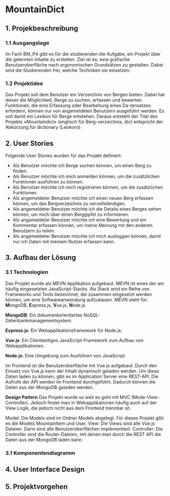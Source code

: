 # MountainDict
## 1. Projekbeschreibung
### 1.1 Ausgangslage
Im Fach BM_P4 gibt es für die studierenden die Aufgabe, ein Projekt über die gelernten Inhalte zu erstellen. 
Ziel ist es, eine grafische Benutzeroberfläche nach ergonomischen Grundsätzen zu gestalten. Dabei sind die Studierenden frei, welche Techniken sie einsetzen.
### 1.2	Projektidee
Das Projekt soll dem Benutzer ein Verzeichnis von Bergen bieten. Dabei hat dieser die Möglichkeit, Berge zu suchen, erfassen und bewerten. Funktionen, die eine Erfassung oder Bearbeitung eines Da-tensatzes erfordern, können nur von angemeldeten Benutzern ausgeführt werden. Es soll damit ein Lexikon für Berge entstehen. Daraus entsteht der Titel des Projekts «Mountaindict» (englisch für Berg-verzeichnis, dict entspricht der Abkürzung für dictionary (Lexikon))

## 2. User Stories
Folgende User Stories wurden für das Projekt definiert:
- Als Benutzer möchte ich Berge suchen können, um einen Berg zu finden.
- Als Benutzer möchte ich mich anmelden können, um die zusätzlichen Funktionen ausführen zu können.
- Als Benutzer möchte ich mich registrieren können, um die zusätzlichen Funktionen
- Als angemeldeter Benutzer möchte ich einen neuen Berg erfassen können, um das Bergverzeichnis zu vervollständigen.
- Als angemeldeter Benutzer möchte ich die Details eines Berges sehen können, um mich über einen Berggipfel zu informieren.
- Als angemeldeter Benutzer möchte ich eine Bewertung und ein Kommentar erfassen können, um meine Meinung mit den anderen Benutzern zu teilen.
- Als angemeldeter Benutzer möchte ich mich ausloggen können, damit nur ich Daten mit meinem Nutzer erfassen kann.

## 3. Aufbau der Lösung
### 3.1 Technologien
Das Projekt wurde als MEVN Applikation aufgebaut. MEVN ist eines der am häufig eingesetzten JavaScript-Stacks. Als Stack wird ein Reihe von Frameworks und Tools
bezeichnet, die zusammen eingesetzt werden können, um eine Softwareanwendung aufzubauen. 
MEVN steht für:
**M**ongoDB, **E**xpress.js, **V**ue.js, **N**ode.js

**MongoDB**: Ein dokumentorientiertes NoSQL-Datenbankmanagementsystem. 

**Express.js**: Ein Webapplikationsframework für Node.js.

**Vue.js**: Ein Clientseitiges JavaScript-Framework zum Aufbau von Webapplikationen.

**Node.js**: Eine Umgebung zum Ausführen von JavaScript.

Im Frontend ist die Benutzeroberfläche mit Vue.js aufgebaut. Durch den Einsatz von Vue.js kann der Inhalt dynamisch geladen werden. Um diese Daten laden zu können, 
gibt es im Application Server eine REST-API. Die Aufrufe der API werden im Frontend durchgeführt. Dadurch können die Daten aus der MongoDB geladen werden.

**Design Pattern**
Das Projekt wurde so weit es geht mit MVC (Mode-View-Controller). Jedoch findet man in Webapplikationen häufig auch auf der View Logik, die jedoch nicht aus dem Frontend trennbar ist.

Model: Die Models sind im Ordner Models abgelegt. Für dieses Projekt gibt es die Models MountainItem und User. 
View: Die Views sind alle Vue.js Dateien. Darin sind alle Benutzeroberflächen implementiert.
Controller: Die Controller sind die Router-Dateien, mit denen man durch die REST API die Daten aus der MongoDB laden kann.

### 3.1	Komponentendiagramm

## 4. User Interface Design


## 5. Projektvorgehen
